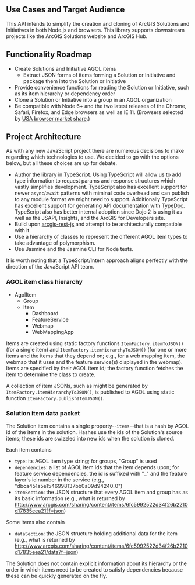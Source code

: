 ## Use Cases and Target Audience

This API intends to simplify the creation and cloning of ArcGIS Solutions and Initiatives in both Node.js and browsers. This library supports downstream projects like the ArcGIS Solutions website and ArcGIS Hub.

## Functionality Roadmap

* Create Solutions and Initiative AGOL items
	* Extract JSON forms of items forming a Solution or Initiative and package them into the Solution or Initiative
* Provide convenience functions for reading the Solution or Initiative, such as its item hierarchy or dependency order
* Clone a Solution or Initiative into a group in an AGOL organization
* Be compatible with Node 6+ and the two latest releases of the Chrome, Safari, Firefox, and Edge browsers as well as IE 11. (Browsers selected by [USA browser market share](http://gs.statcounter.com/browser-market-share/all/united-states-of-america).)

## Project Architecture

As with any new JavaScript project there are numerous decisions to make regarding which technologies to use. We decided to go with the options below, but all these choices are up for debate.

* Author the library in [TypeScript](https://www.typescriptlang.org/). Using TypeScript will allow us to add type information to request params and response structures which vastly simplifies development. TypeScript also has excellent support for newer `async`/`await` patterns with miminal code overhead and can publish to any module format we might need to support. Additionally TypeScript has excellent support for generating API documentation with [TypeDoc](http://typedoc.org/). TypeScript also has better internal adoption since Dojo 2 is using it as well as the JSAPI, Insights, and the ArcGIS for Developers site.
* Build upon [arcgis-rest-js](https://github.com/Esri/arcgis-rest-js) and attempt to be architecturally compatible with it.
* Use a hierarchy of classes to represent the different AGOL item types to take advantage of polymorphism.
* Use Jasmine and the Jasmine CLI for Node tests.

It is worth noting that a TypeScript/Intern approach aligns perfectly with the direction of the JavaScript API team.

### AGOL item class hierarchy

* AgolItem
	* Group
	* Item
		* Dashboard
		* FeatureService
		* Webmap
		* WebMappingApp

Items are created using static factory functions `ItemFactory.itemToJSON()` (for a single item) and `ItemFactory.itemHierarchyToJSON()` (for one or more items and the items that they depend on; e.g., for a web mapping item, the webmap that it uses and the feature service(s) displayed in the webmap). Items are specified by their AGOL item id; the factory function fetches the item to determine the class to create.

A collection of item JSONs, such as might be generated by `ItemFactory.itemHierarchyToJSON()`, is published to AGOL using static function `ItemFactory.publishItemJSON()`.  

### Solution item data packet

The Solution item contains a single property--`items`--that is a hash by AGOL id of the items in the solution. Hashes use the ids of the Solution's source items; these ids are swizzled into new ids when the solution is cloned.

Each item contains

* `type`: its AGOL item type string; for groups, "Group" is used
* `dependencies`: a list of AGOL item ids that the item depends upon; for feature service dependencies, the id is suffixed with "\_" and the feature layer's id number in the service (e.g., "dbca451a5e1546998137bb0a09d94240\_0")
* `itemSection`: the JSON structure that every AGOL item and group has as its basic information (e.g., what is returned by http://www.arcgis.com/sharing/content/items/6fc5992522d34f26b2210d17835eea21?f=json)

Some items also contain

* `dataSection`: the JSON structure holding additional data for the item (e.g., what is returned by http://www.arcgis.com/sharing/content/items/6fc5992522d34f26b2210d17835eea21/data?f=json)

The Solution does not contain explicit information about its hierarchy or the order in which items need to be created to satisfy dependencies because these can be quickly generated on the fly.